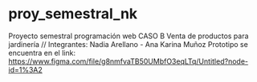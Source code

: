 # proy_semestral_nk
Proyecto semestral  programación web
CASO B Venta de productos para jardinería
// Integrantes: Nadia Arellano - Ana Karina Muñoz
Prototipo se encuentra en el link: https://www.figma.com/file/g8nmfvaTB50UMbfO3eqLTq/Untitled?node-id=1%3A2
